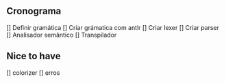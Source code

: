 ## Cronograma

[] Definir gramática
[] Criar grámatica com antlr
[] Criar lexer
[] Criar parser
[] Analisador semântico
[] Transpilador

## Nice to have

[] colorizer
[] erros